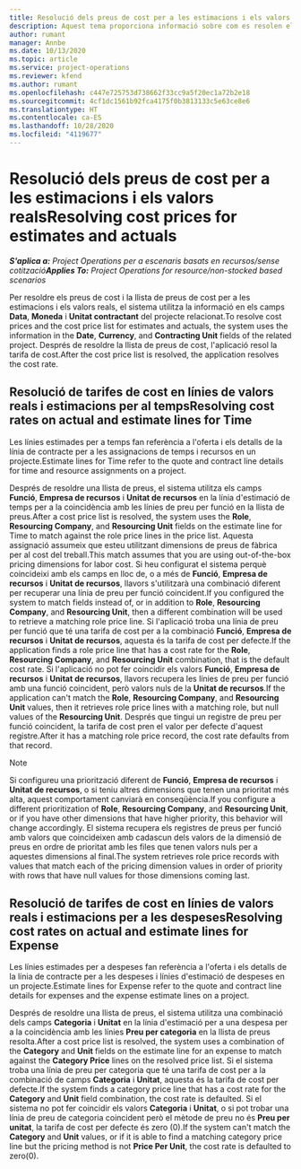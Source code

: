 ```yaml
---
title: Resolució dels preus de cost per a les estimacions i els valors reals
description: Aquest tema proporciona informació sobre com es resolen els preus de cost en les estimacions i els valors reals.
author: rumant
manager: Annbe
ms.date: 10/13/2020
ms.topic: article
ms.service: project-operations
ms.reviewer: kfend
ms.author: rumant
ms.openlocfilehash: c447e725753d738662f33cc9a5f20ec1a72b2e18
ms.sourcegitcommit: 4cf1dc1561b92fca4175f0b3813133c5e63ce8e6
ms.translationtype: HT
ms.contentlocale: ca-ES
ms.lasthandoff: 10/28/2020
ms.locfileid: "4119677"
---
```

# <a name="resolving-cost-prices-for-estimates-and-actuals"></a><span data-ttu-id="0a560-103">Resolució dels preus de cost per a les estimacions i els valors reals</span><span class="sxs-lookup"><span data-stu-id="0a560-103">Resolving cost prices for estimates and actuals</span></span>

<span data-ttu-id="0a560-104">_**S'aplica a:** Project Operations per a escenaris basats en recursos/sense cotització_</span><span class="sxs-lookup"><span data-stu-id="0a560-104">_**Applies To:** Project Operations for resource/non-stocked based scenarios_</span></span>

<span data-ttu-id="0a560-105">Per resoldre els preus de cost i la llista de preus de cost per a les estimacions i els valors reals, el sistema utilitza la informació en els camps **Data**, **Moneda** i **Unitat contractant** del projecte relacionat.</span><span class="sxs-lookup"><span data-stu-id="0a560-105">To resolve cost prices and the cost price list for estimates and actuals, the system uses the information in the **Date**, **Currency**, and **Contracting Unit** fields of the related project.</span></span> <span data-ttu-id="0a560-106">Després de resoldre la llista de preus de cost, l'aplicació resol la tarifa de cost.</span><span class="sxs-lookup"><span data-stu-id="0a560-106">After the cost price list is resolved, the application resolves the cost rate.</span></span>

## <a name="resolving-cost-rates-on-actual-and-estimate-lines-for-time"></a><span data-ttu-id="0a560-107">Resolució de tarifes de cost en línies de valors reals i estimacions per al temps</span><span class="sxs-lookup"><span data-stu-id="0a560-107">Resolving cost rates on actual and estimate lines for Time</span></span>

<span data-ttu-id="0a560-108">Les línies estimades per a temps fan referència a l'oferta i els detalls de la línia de contracte per a les assignacions de temps i recursos en un projecte.</span><span class="sxs-lookup"><span data-stu-id="0a560-108">Estimate lines for Time refer to the quote and contract line details for time and resource assignments on a project.</span></span>

<span data-ttu-id="0a560-109">Després de resoldre una llista de preus, el sistema utilitza els camps **Funció**, **Empresa de recursos** i **Unitat de recursos** en la línia d'estimació de temps per a la coincidència amb les línies de preu per funció en la llista de preus.</span><span class="sxs-lookup"><span data-stu-id="0a560-109">After a cost price list is resolved, the system uses the **Role**, **Resourcing Company**, and **Resourcing Unit** fields on the estimate line for Time to match against the role price lines in the price list.</span></span> <span data-ttu-id="0a560-110">Aquesta assignació assumeix que esteu utilitzant dimensions de preus de fàbrica per al cost del treball.</span><span class="sxs-lookup"><span data-stu-id="0a560-110">This match assumes that you are using out-of-the-box pricing dimensions for labor cost.</span></span> <span data-ttu-id="0a560-111">Si heu configurat el sistema perquè coincideixi amb els camps en lloc de, o a més de **Funció**, **Empresa de recursos** i **Unitat de recursos**, llavors s'utilitzarà una combinació diferent per recuperar una línia de preu per funció coincident.</span><span class="sxs-lookup"><span data-stu-id="0a560-111">If you configured the system to match fields instead of, or in addition to **Role**, **Resourcing Company**, and **Resourcing Unit**, then a different combination will be used to retrieve a matching role price line.</span></span> <span data-ttu-id="0a560-112">Si l'aplicació troba una línia de preu per funció que té una tarifa de cost per a la combinació **Funció**, **Empresa de recursos** i **Unitat de recursos**, aquesta és la tarifa de cost per defecte.</span><span class="sxs-lookup"><span data-stu-id="0a560-112">If the application finds a role price line that has a cost rate for the **Role**, **Resourcing Company**, and **Resourcing Unit** combination, that is the default cost rate.</span></span> <span data-ttu-id="0a560-113">Si l'aplicació no pot fer coincidir els valors **Funció**, **Empresa de recursos** i **Unitat de recursos**, llavors recupera les línies de preu per funció amb una funció coincident, però valors nuls de la **Unitat de recursos**.</span><span class="sxs-lookup"><span data-stu-id="0a560-113">If the application can't match the **Role**, **Resourcing Company**, and **Resourcing Unit** values, then it retrieves role price lines with a matching role, but null values of the **Resourcing Unit**.</span></span> <span data-ttu-id="0a560-114">Després que tingui un registre de preu per funció coincident, la tarifa de cost pren el valor per defecte d'aquest registre.</span><span class="sxs-lookup"><span data-stu-id="0a560-114">After it has a matching role price record, the cost rate defaults from that record.</span></span> 

> [!NOTE]
> <span data-ttu-id="0a560-115">Si configureu una priorització diferent de **Funció**, **Empresa de recursos** i **Unitat de recursos**, o si teniu altres dimensions que tenen una prioritat més alta, aquest comportament canviarà en conseqüència.</span><span class="sxs-lookup"><span data-stu-id="0a560-115">If you configure a different prioritization of **Role**, **Resourcing Company**, and **Resourcing Unit**, or if you have other dimensions that have higher priority, this behavior will change accordingly.</span></span> <span data-ttu-id="0a560-116">El sistema recupera els registres de preus per funció amb valors que coincideixen amb cadascun dels valors de la dimensió de preus en ordre de prioritat amb les files que tenen valors nuls per a aquestes dimensions al final.</span><span class="sxs-lookup"><span data-stu-id="0a560-116">The system retrieves role price records with values that match each of the pricing dimension values in order of priority with rows that have null values for those dimensions coming last.</span></span>

## <a name="resolving-cost-rates-on-actual-and-estimate-lines-for-expense"></a><span data-ttu-id="0a560-117">Resolució de tarifes de cost en línies de valors reals i estimacions per a les despeses</span><span class="sxs-lookup"><span data-stu-id="0a560-117">Resolving cost rates on actual and estimate lines for Expense</span></span>

<span data-ttu-id="0a560-118">Les línies estimades per a despeses fan referència a l'oferta i els detalls de la línia de contracte per a les despeses i línies d'estimació de despeses en un projecte.</span><span class="sxs-lookup"><span data-stu-id="0a560-118">Estimate lines for Expense refer to the quote and contract line details for expenses and the expense estimate lines on a project.</span></span>

<span data-ttu-id="0a560-119">Després de resoldre una llista de preus, el sistema utilitza una combinació dels camps **Categoria** i **Unitat** en la línia d'estimació per a una despesa per a la coincidència amb les línies **Preu per categoria** en la llista de preus resolta.</span><span class="sxs-lookup"><span data-stu-id="0a560-119">After a cost price list is resolved, the system uses a combination of the **Category** and **Unit** fields on the estimate line for an expense to match against the **Category Price** lines on the resolved price list.</span></span> <span data-ttu-id="0a560-120">Si el sistema troba una línia de preu per categoria que té una tarifa de cost per a la combinació de camps **Categoria** i **Unitat**, aquesta és la tarifa de cost per defecte.</span><span class="sxs-lookup"><span data-stu-id="0a560-120">If the system finds a category price line that has a cost rate for the **Category** and **Unit** field combination, the cost rate is defaulted.</span></span> <span data-ttu-id="0a560-121">Si el sistema no pot fer coincidir els valors **Categoria** i **Unitat**, o si pot trobar una línia de preu de categoria coincident però el mètode de preu no és **Preu per unitat**, la tarifa de cost per defecte és zero (0).</span><span class="sxs-lookup"><span data-stu-id="0a560-121">If the system can't match the **Category** and **Unit** values, or if it is able to find a matching category price line but the pricing method is not **Price Per Unit**, the cost rate is defaulted to zero(0).</span></span>
